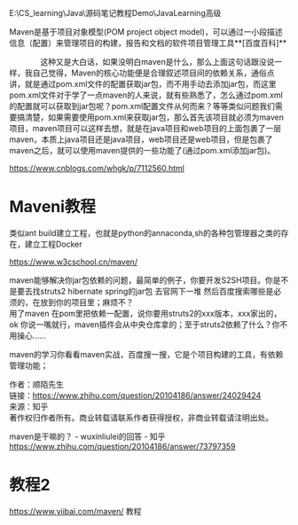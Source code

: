 E:\CS_learning\Java\源码笔记教程Demo\JavaLearning高级





Maven是基于项目对象模型(POM project object model)，可以通过一小段描述信息（配置）来管理项目的构建，报告和文档的软件项目管理工具**\[百度百科\]**

　　　　这种又是大白话，如果没明白maven是什么，那么上面这句话跟没说一样，我自己觉得，Maven的核心功能便是合理叙述项目间的依赖关系，通俗点讲，就是通过pom.xml文件的配置获取jar包，而不用手动去添加jar包，而这里pom.xml文件对于学了一点maven的人来说，就有些熟悉了，怎么通过pom.xml的配置就可以获取到jar包呢？pom.xml配置文件从何而来？等等类似问题我们需要搞清楚，如果需要使用pom.xml来获取jar包，那么首先该项目就必须为maven项目，maven项目可以这样去想，就是在java项目和web项目的上面包裹了一层maven，本质上java项目还是java项目，web项目还是web项目，但是包裹了maven之后，就可以使用maven提供的一些功能了(通过pom.xml添加jar包)。



https://www.cnblogs.com/whgk/p/7112560.html


# Maveni教程 
类似ant build建立工程，也就是python的annaconda,sh的各种包管理器之类的存在，建立工程Docker

https://www.w3cschool.cn/maven/

maven能够解决你jar包依赖的问题，最简单的例子，你要开发S2SH项目。你是不是要去找struts2 hibernate spring的jar包 去官网下一堆 然后百度搜索哪些是必须的，在放到你的项目里；麻烦不？  
用了maven 在pom里把依赖一配置，说你要用struts2的xxx版本，xxx家出的，ok 你说一嘴就行，maven插件会从中央仓库拿的；至于struts2依赖了什么？你不用操心……

maven的学习你看看maven实战，百度搜一搜，它是个项目构建的工具，有依赖管理功能；

  
  
作者：顺陌先生  
链接：https://www.zhihu.com/question/20104186/answer/24029424  
来源：知乎  
著作权归作者所有。商业转载请联系作者获得授权，非商业转载请注明出处。







maven是干嘛的？ - wuxinliulei的回答 - 知乎 https://www.zhihu.com/question/20104186/answer/73797359

# 教程2

https://www.yiibai.com/maven/ 教程




























